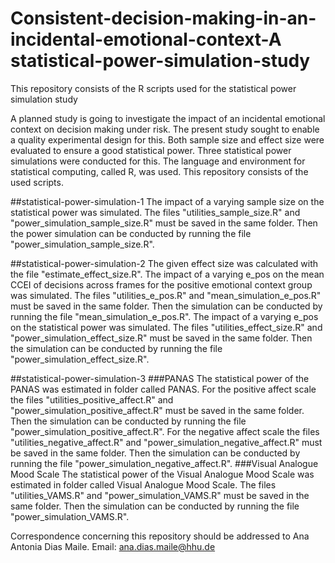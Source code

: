 # Consistent-decision-making-in-an-incidental-emotional-context-A statistical-power-simulation-study
 This repository consists of the R scripts used for the statistical power simulation study

A planned study is going to investigate the impact of an incidental emotional context on decision making under risk. The present study sought to enable a quality experimental design for this. Both sample size and effect size were evaluated to ensure a good statistical power. Three statistical power simulations were conducted for this. The language and environment for statistical computing, called R, was used. This repository consists of the used scripts.

##statistical-power-simulation-1
The impact of a varying sample size on the statistical power was simulated. The files "utilities_sample_size.R" and "power_simulation_sample_size.R" must be saved in the same folder. Then the power simulation can be conducted by running the file "power_simulation_sample_size.R".

##statistical-power-simulation-2
The given effect size was calculated with the file "estimate_effect_size.R".
The impact of a varying e_pos on the mean CCEI of decisions across frames for the positive emotional context group was simulated. The files "utilities_e_pos.R" and "mean_simulation_e_pos.R" must be saved in the same folder. Then the simulation can be conducted by running the file "mean_simulation_e_pos.R".
The impact of a varying e_pos on the statistical power was simulated. The files "utilities_effect_size.R" and "power_simulation_effect_size.R" must be saved in the same folder. Then the simulation can be conducted by running the file "power_simulation_effect_size.R".

##statistical-power-simulation-3
###PANAS
The statistical power of the PANAS was estimated in folder called PANAS. For the positive affect scale the files "utilities_positive_affect.R" and "power_simulation_positive_affect.R" must be saved in the same folder. Then the simulation can be conducted by running the file "power_simulation_positive_affect.R". For the negative affect scale the files "utilities_negative_affect.R" and "power_simulation_negative_affect.R" must be saved in the same folder. Then the simulation can be conducted by running the file "power_simulation_negative_affect.R".
###Visual Analogue Mood Scale
The statistical power of the Visual Analogue Mood Scale was estimated in folder called Visual Analogue Mood Scale. The files "utilities_VAMS.R" and "power_simulation_VAMS.R" must be saved in the same folder. Then the simulation can be conducted by running the file "power_simulation_VAMS.R".

Correspondence concerning this repository should be addressed to Ana Antonia Dias Maile. Email: ana.dias.maile@hhu.de
